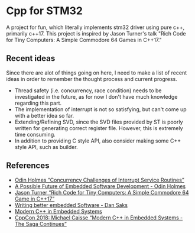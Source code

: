 # Cpp for STM32
A project for fun, which literally implements stm32 driver using pure c++, primarily c++17. This project is inspired by Jason Turner's talk "Rich Code for Tiny Computers: A Simple Commodore 64 Games in C++17."
## Recent ideas
Since there are alot of things going on here, I need to make a list of recent ideas in order to remember the thought process and current progress.
- Thread safety (i.e. concurrency, race condition) needs to be investigated in the future, as for now I don't have much knowledge regarding this part.
- The implementation of interrupt is not so satisfying, but can't come up with a better idea so far.
- Extending/Refining SVD, since the SVD files provided by ST is poorly written for generating correct register file. However, this is extremely time consuming.
- In addition to providing C style API, also consider making some C++ style API, such as builder.
## References
- [Odin Holmes “Concurrency Challenges of Interrupt Service Routines”](https://www.youtube.com/watch?v=gcRdG7dGMOw)
- [A Possible Future of Embedded Software Development - Odin Holmes](https://www.youtube.com/watch?v=fsMmh8F8uV0)
- [Jason Turner “Rich Code for Tiny Computers: A Simple Commodore 64 Game in C++17”](https://www.youtube.com/watch?v=zBkNBP00wJE)
- [Writing better embedded Software - Dan Saks](https://www.youtube.com/watch?v=3VtGCPIoBfs&t=2123s)
- [Modern C++ in Embedded Systems](https://www.youtube.com/watch?v=1l2g2dAobXA)
- [CppCon 2018: Michael Caisse “Modern C++ in Embedded Systems - The Saga Continues”](https://www.youtube.com/watch?v=LfRLQ7IChtg)

